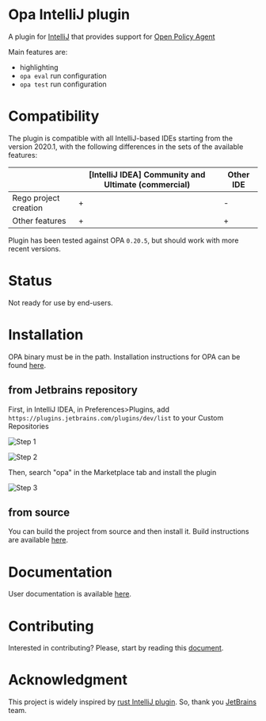 # Opa IntelliJ plugin
A plugin for [IntelliJ](https://www.jetbrains.com/idea/) that provides support for [Open Policy Agent](https://www.openpolicyagent.org/)

Main features are:
* highlighting
* `opa eval` run configuration
* `opa test` run configuration

# Compatibility

The plugin is compatible with all IntelliJ-based IDEs starting from the version 2020.1, with the following differences in the sets of the available features:


|                        | [IntelliJ IDEA] Community and Ultimate (commercial) |Other IDE
|------------------------|---|---|
| Rego project creation  | + | - |
| Other features         | + | + |


Plugin has been tested against OPA `0.20.5`, but should work with more recent versions.

# Status
Not ready for use by end-users.

# Installation 
OPA binary must be in the path.
Installation instructions for OPA can be found [here](https://www.openpolicyagent.org/docs/latest/#running-opa).

## from Jetbrains repository
First, in IntelliJ IDEA, in Preferences>Plugins, add `https://plugins.jetbrains.com/plugins/dev/list` to your Custom Repositories

![Step 1](docs/user/img/1_install_plugin.png)

![Step 2](docs/user/img/2_add_custom_repository.png)

Then, search "opa" in the Marketplace tab and install the plugin

![Step 3](docs/user/img/3_install_opa_plugin.png)
## from source
You can build the project from source and then install it. Build instructions are available [here](docs/devel/setup_development_env.md).

# Documentation 
User documentation is available [here](docs/user/README.md).

# Contributing
Interested in contributing? Please, start by reading this [document](CONTRIBUTING.md).

# Acknowledgment
This project is widely inspired by [rust IntelliJ plugin](https://github.com/intellij-rust/intellij-rust). So, thank you
[JetBrains](https://www.jetbrains.org/) team.
